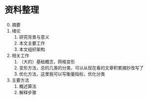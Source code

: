 # 资料整理

0. 摘要
1. 绪论
	1. 研究背景与意义
	2. 本文主要工作
	3. 本文组织架构
2. 相关工作
	1. （大的）基础概念，网格变形
	2.  变形方法，总的几类的分类，可以从现在看的文章积累摘抄改写了
	3. 优化方法，这里我可以写衡量指标，优化分类
3. 主要方法
	1. 概述算法
	2. 解释步骤

   

​	
